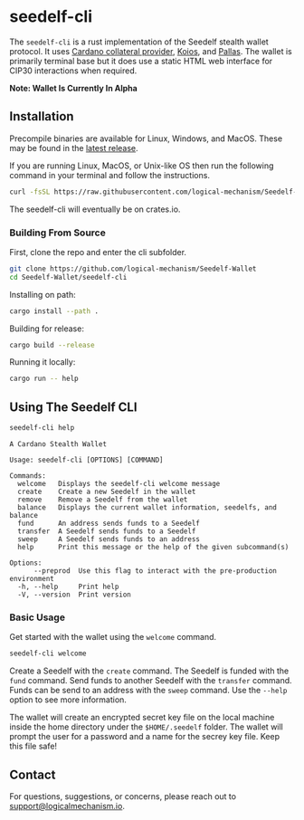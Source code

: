 # **seedelf-cli**

The `seedelf-cli` is a rust implementation of the Seedelf stealth wallet protocol. It uses [Cardano collateral provider](https://giveme.my/), [Koios](https://www.koios.rest/), and [Pallas](https://github.com/txpipe/pallas). The wallet is primarily terminal base but it does use a static HTML web interface for CIP30 interactions when required.

**Note: Wallet Is Currently In Alpha**

## Installation

Precompile binaries are available for Linux, Windows, and MacOS. These may be found in the [latest release](https://github.com/logical-mechanism/Seedelf-Wallet/releases/latest).

If you are running Linux, MacOS, or Unix-like OS then run the following command in your terminal and follow the instructions.
```bash
curl -fsSL https://raw.githubusercontent.com/logical-mechanism/Seedelf-Wallet/refs/heads/main/seedelf-init.sh | bash
```

The seedelf-cli will eventually be on crates.io.

### Building From Source

First, clone the repo and enter the cli subfolder.
```bash
git clone https://github.com/logical-mechanism/Seedelf-Wallet
cd Seedelf-Wallet/seedelf-cli
```

Installing on path:
```bash
cargo install --path .
```

Building for release:
```bash
cargo build --release
```

Running it locally:
```bash
cargo run -- help
```

## Using The Seedelf CLI

```bash
seedelf-cli help
```

```
A Cardano Stealth Wallet

Usage: seedelf-cli [OPTIONS] [COMMAND]

Commands:
  welcome   Displays the seedelf-cli welcome message
  create    Create a new Seedelf in the wallet
  remove    Remove a Seedelf from the wallet
  balance   Displays the current wallet information, seedelfs, and balance
  fund      An address sends funds to a Seedelf
  transfer  A Seedelf sends funds to a Seedelf
  sweep     A Seedelf sends funds to an address
  help      Print this message or the help of the given subcommand(s)

Options:
      --preprod  Use this flag to interact with the pre-production environment
  -h, --help     Print help
  -V, --version  Print version
```

### Basic Usage

Get started with the wallet using the `welcome` command.

```bash
seedelf-cli welcome
```

Create a Seedelf with the `create` command. The Seedelf is funded with the `fund` command. Send funds to another Seedelf with the `transfer` command. Funds can be send to an address with the `sweep` command. Use the `--help` option to see more information.

The wallet will create an encrypted secret key file on the local machine inside the home directory under the `$HOME/.seedelf` folder. The wallet will prompt the user for a password and a name for the secrey key file. Keep this file safe!

## Contact

For questions, suggestions, or concerns, please reach out to support@logicalmechanism.io.